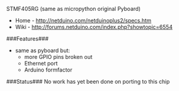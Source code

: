 STMF405RG (same as micropython original Pyboard)
* Home - http://netduino.com/netduinoplus2/specs.htm
* Wiki - http://forums.netduino.com/index.php?showtopic=6554

###Features###
* same as pyboard but:
  * more GPIO pins broken out
  * Ethernet port
  * Arduino formfactor

###Status###
No work has yet been done on porting to this chip